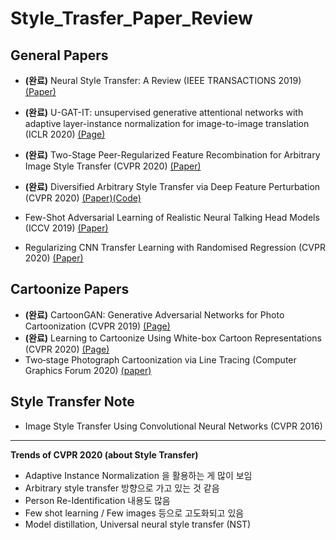# Style_Trasfer_Paper_Review
General Papers
--------------
- **(완료)** Neural Style Transfer: A Review (IEEE TRANSACTIONS 2019) [(Paper)](https://ieeexplore.ieee.org/stamp/stamp.jsp?tp=&arnumber=8732370) 
- **(완료)** U-GAT-IT: unsupervised generative attentional networks with adaptive layer-instance normalization for image-to-image translation (ICLR 2020) [(Page)](https://iclr.cc/virtual_2020/poster_BJlZ5ySKPH.html)
- **(완료)** Two-Stage Peer-Regularized Feature Recombination for Arbitrary Image Style Transfer (CVPR 2020) [(Paper)](https://openaccess.thecvf.com/content_CVPR_2020/html/Svoboda_Two-Stage_Peer-Regularized_Feature_Recombination_for_Arbitrary_Image_Style_Transfer_CVPR_2020_paper.html)
- **(완료)** Diversified Arbitrary Style Transfer via Deep Feature Perturbation (CVPR 2020) [(Paper)](https://openaccess.thecvf.com/content_CVPR_2020/html/Wang_Diversified_Arbitrary_Style_Transfer_via_Deep_Feature_Perturbation_CVPR_2020_paper.html)[(Code)](https://github.com/EndyWon/Deep-Feature-Perturbation)
- Few-Shot Adversarial Learning of Realistic Neural Talking Head Models (ICCV 2019) [(Paper)](https://openaccess.thecvf.com/content_ICCV_2019/papers/Zakharov_Few-Shot_Adversarial_Learning_of_Realistic_Neural_Talking_Head_Models_ICCV_2019_paper.pdf)


- Regularizing CNN Transfer Learning with Randomised Regression (CVPR 2020) [(Paper)](https://openaccess.thecvf.com/content_CVPR_2020/html/Zhong_Regularizing_CNN_Transfer_Learning_With_Randomised_Regression_CVPR_2020_paper.html)

Cartoonize Papers
------------------
- **(완료)** CartoonGAN: Generative Adversarial Networks for Photo Cartoonization (CVPR 2019) [(Page)](https://leemeng.tw/generate-anime-using-cartoongan-and-tensorflow2-en.html)
- **(완료)** Learning to Cartoonize Using White-box Cartoon Representations (CVPR 2020) [(Page)](https://systemerrorwang.github.io/White-box-Cartoonization/)
- Two‐stage Photograph Cartoonization via Line Tracing (Computer Graphics Forum 2020) [(paper)](https://onlinelibrary.wiley.com/doi/epdf/10.1111/cgf.14170)

Style Transfer Note
------------------
- Image Style Transfer Using Convolutional Neural Networks (CVPR 2016)


***
**Trends of CVPR 2020 (about Style Transfer)**
-	Adaptive Instance Normalization 을 활용하는 게 많이 보임
-	Arbitrary style transfer 방향으로 가고 있는 것 같음
-	Person Re-Identification 내용도 많음
-	Few shot learning / Few images 등으로 고도화되고 있음
-	Model distillation, Universal neural style transfer (NST)
